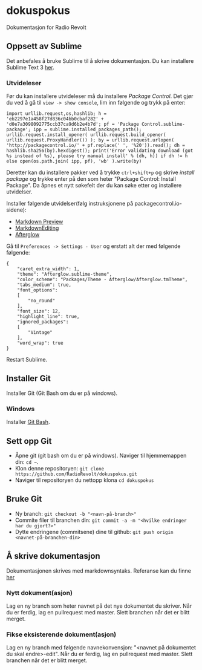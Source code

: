 # dokuspokus
Dokumentasjon for Radio Revolt

## Oppsett av Sublime
Det anbefales å bruke Sublime til å skrive dokumentasjon.
Du kan installere Sublime Text 3 [her](http://www.sublimetext.com/3).

### Utvideleser
Før du kan installere utvideleser må du installere *Package Control*. Det gjør du ved å gå til `view -> show console`, lim inn følgende og trykk på enter:

```
import urllib.request,os,hashlib; h = 'eb2297e1a458f27d836c04bb0cbaf282' + 'd0e7a3098092775ccb37ca9d6b2e4b7d'; pf = 'Package Control.sublime-package'; ipp = sublime.installed_packages_path(); urllib.request.install_opener( urllib.request.build_opener( urllib.request.ProxyHandler()) ); by = urllib.request.urlopen( 'http://packagecontrol.io/' + pf.replace(' ', '%20')).read(); dh = hashlib.sha256(by).hexdigest(); print('Error validating download (got %s instead of %s), please try manual install' % (dh, h)) if dh != h else open(os.path.join( ipp, pf), 'wb' ).write(by)
```

Deretter kan du installere pakker ved å trykke `ctrl+shift+p` og skrive *install package* og trykke enter på den som heter "Package Control: Install Package". Da åpnes et nytt søkefelt der du kan søke etter og installere utvidelser.

Installer følgende utvidelser(følg instruksjonene på packagecontrol.io-sidene):

* [Markdown Preview](https://packagecontrol.io/packages/Markdown%20Preview)
* [Markdown​Editing](https://packagecontrol.io/packages/MarkdownEditing)
* [Afterglow](https://packagecontrol.io/packages/Theme%20-%20Afterglow)

Gå til `Preferences -> Settings - User` og erstatt alt der med følgende følgende:

```
{
	"caret_extra_width": 1,
	"theme": "Afterglow.sublime-theme",
	"color_scheme": "Packages/Theme - Afterglow/Afterglow.tmTheme",
	"tabs_medium": true,
	"font_options":
	[
		"no_round"
	],
	"font_size": 12,
	"highlight_line": true,
	"ignored_packages":
	[
		"Vintage"
	],
	"word_wrap": true
}
```

Restart Sublime.


## Installer Git
Installer Git (Git Bash om du er på windows).

### Windows
Installer [Git Bash](https://git-scm.com/downloads).

## Sett opp Git

* Åpne git (git bash om du er på windows). Naviger til hjemmemappen din: `cd ~`.
* Klon denne repositoryen: `git clone https://github.com/RadioRevolt/dokuspokus.git`
* Naviger til repositoryen du nettopp klona `cd dokuspokus`

## Bruke Git

* Ny branch: `git checkout -b "<navn-på-branch>"`
* Commite filer til branchen din: `git commit -a -m "<hvilke endringer har du gjort?>"`
* Dytte endringene (commitsene) dine til github: `git push origin <navnet-på-branchen-din>`

## Å skrive dokumentasjon
Dokumentasjonen skrives med markdownsyntaks. Referanse kan du finne [her](https://github.com/adam-p/markdown-here/wiki/Markdown-Cheatsheet)

### Nytt dokument(asjon)
Lag en ny branch som heter navnet på det nye dokumentet du skriver. Når du er ferdig, lag en pullrequest med master. Slett branchen når det er blitt merget.

### Fikse eksisterende dokument(asjon)
Lag en ny branch med følgende navnekonvensjon: "<navnet på dokumentet du skal endre>-edit". Når du er ferdig, lag en pullrequest med master. Slett branchen når det er blitt merget.
